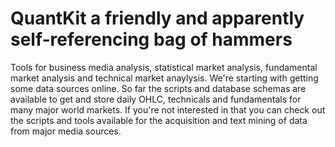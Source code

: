 # QuantKit a friendly and apparently self-referencing bag of hammers #

Tools for business media analysis, statistical market analysis, fundamental market analysis and technical market anaylysis.  We're starting with getting some data sources online.  So far the scripts and database schemas are available to get and store daily OHLC, technicals and fundamentals for many major world markets.  If you're not interested in that you can check out the scripts and tools available for the acquisition and text mining of data from major media sources.